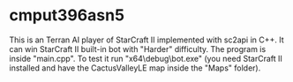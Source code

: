 # cmput396asn5
This is an Terran AI player of StarCraft II implemented with sc2api in C++. It can win StarCraft II built-in bot with "Harder" difficulty.
The program is inside "main.cpp". To test it run "x64\debug\bot.exe" (you need StarCraft II installed and have the CactusValleyLE map inside the "Maps" folder).
